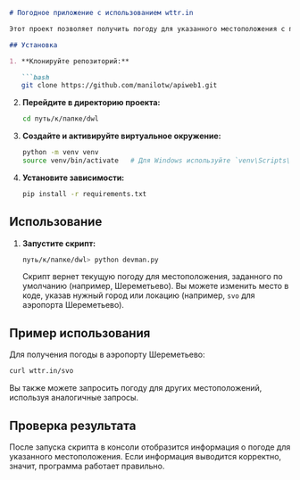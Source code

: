 ```markdown
# Погодное приложение с использованием wttr.in

Этот проект позволяет получить погоду для указанного местоположения с помощью API wttr.in.

## Установка

1. **Клонируйте репозиторий:**

   ```bash
   git clone https://github.com/manilotw/apiweb1.git
   ```

2. **Перейдите в директорию проекта:**

   ```bash
   cd путь/к/папке/dwl
   ```

3. **Создайте и активируйте виртуальное окружение:**

   ```bash
   python -m venv venv
   source venv/bin/activate   # Для Windows используйте `venv\Scripts\activate`
   ```

4. **Установите зависимости:**

   ```bash
   pip install -r requirements.txt
   ```

## Использование

1. **Запустите скрипт:**

   ```bash
   путь/к/папке/dwl> python devman.py
   ```

   Скрипт вернет текущую погоду для местоположения, заданного по умолчанию (например, Шереметьево). Вы можете изменить место в коде, указав нужный город или локацию (например, `svo` для аэропорта Шереметьево).

## Пример использования

Для получения погоды в аэропорту Шереметьево:

```bash
curl wttr.in/svo
```

Вы также можете запросить погоду для других местоположений, используя аналогичные запросы.

## Проверка результата

После запуска скрипта в консоли отобразится информация о погоде для указанного местоположения. Если информация выводится корректно, значит, программа работает правильно.

